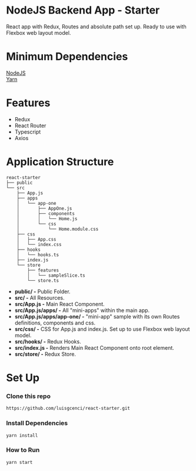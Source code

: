 # NodeJS Backend App - Starter

React app with Redux, Routes and absolute path set up. Ready to use with Flexbox web layout model.

# Minimum Dependencies

[NodeJS](https://nodejs.org/en/download/) \
[Yarn](https://classic.yarnpkg.com/lang/en/docs/install/#mac-stable)

# Features

- Redux
- React Router
- Typescript
- Axios

# Application Structure

```
react-starter
├── public
└── src
    ├── App.js
    ├── apps
    │   └── app-one
    │       ├── AppOne.js
    │       ├── components
    │       │   └── Home.js
    │       └── css
    │           └── Home.module.css
    ├── css
    │   ├── App.css
    │   └── index.css
    ├── hooks
    │   └── hooks.ts
    ├── index.js
    └── store
        ├── features
        │   └── sampleSlice.ts
        └── store.ts
```

- **public/ -** Public Folder.
- **src/ -** All Resources.
- **src/App.js -** Main React Component.
- **src/App.js/apps/ -** All "mini-apps" within the main app.
- **src/App.js/apps/app-one/ -** "mini-app" sample with its own Routes definitions, components and css.
- **src/css/ -** CSS for App.js and index.js. Set up to use Flexbox web layout model.
- **src/hooks/ -** Redux Hooks.
- **src/index.js -** Renders Main React Component onto root element.
- **src/store/ -** Redux Store.

# Set Up

### Clone this repo

`https://github.com/luisgcenci/react-starter.git`

### Install Dependencies

`yarn install`

### How to Run

`yarn start`
